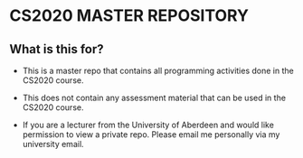 # CS2020 MASTER REPOSITORY

## What is this for?
 
 - This is a master repo that contains all programming activities done in the CS2020 course.

 - This does not contain any assessment material that can be used in the CS2020 course.

 - If you are a lecturer from the University of Aberdeen and would like permission to view a
 private repo.  Please email me personally via my university email.

